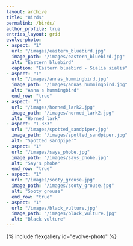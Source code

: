 ```yaml
---
layout: archive
title: "Birds"
permalink: /birds/
author_profile: true
entries_layout: grid
evolve-photo:
- aspect: "1"
  url: "/images/eastern_bluebird.jpg"
  image_path: "/images/eastern_bluebird.jpg"
  alt: "Eastern bluebird"
  caption: "Eastern bluebird - Sialia sialis"
- aspect: "1"
  url: "/images/annas_hummingbird.jpg"
  image_path: "/images/annas_hummingbird.jpg"
  alt: "Anna's hummingbird"
  end_row: "true"
- aspect: "1"
  url: "/images/horned_lark2.jpg"
  image_path: "/images/horned_lark2.jpg"
  alt: "Horned lark"
- aspect: "1.333"
  url: "/images/spotted_sandpiper.jpg"
  image_path: "/images/spotted_sandpiper.jpg"
  alt: "Spotted sandpiper"
- aspect: "1"
  url: "/images/says_phobe.jpg"
  image_path: "/images/says_phobe.jpg"
  alt: "Say's phobe"
  end_row: "true"
- aspect: "1"
  url: "/images/sooty_grouse.jpg"
  image_path: "/images/sooty_grouse.jpg"
  alt: "Sooty grouse"
  end_row: "true"
- aspect: "1"
  url: "/images/black_vulture.jpg"
  image_path: "/images/black_vulture.jpg"
  alt: "Black vulture"
---
```



{% include flexgallery id="evolve-photo" %}